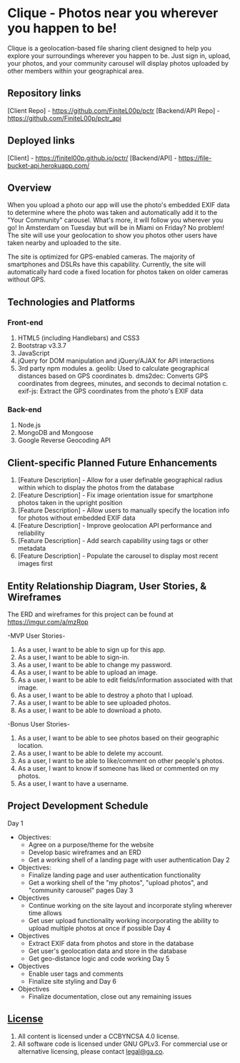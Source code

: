 # Clique - Photos near you wherever you happen to be!
Clique is a geolocation-based file sharing client designed to help you explore your surroundings wherever you happen to be.  Just sign in, upload, your photos, and your community carousel will display photos uploaded by other members within your geographical area.

## Repository links
[Client Repo] - https://github.com/FiniteL00p/pctr
[Backend/API Repo] - https://github.com/FiniteL00p/pctr_api

## Deployed links
[Client] - https://finitel00p.github.io/pctr/
[Backend/API] - https://file-bucket-api.herokuapp.com/

## Overview
When you upload a photo our app will use the photo's embedded EXIF data to determine where the photo was taken and automatically add it to the "Your Community" carousel. What's more, it will follow you wherever you go!  In Amsterdam on Tuesday but will be in Miami on Friday?  No problem!  The site will use your geolocation to show you photos other users have taken nearby and uploaded to the site.

The site is optimized for GPS-enabled cameras.  The majority of smartphones and DSLRs have this capability.  Currently, the site will automatically hard code a fixed location for photos taken on older cameras without GPS.

## Technologies and Platforms
### Front-end
  1. HTML5 (including Handlebars) and CSS3
  2. Bootstrap v3.3.7
  3. JavaScript
  4. jQuery for DOM manipulation and jQuery/AJAX for API interactions
  5. 3rd party npm modules
    a. geolib: Used to calculate geographical distances based on GPS coordinates
    b. dms2dec: Converts GPS coordinates from degrees, minutes, and seconds to decimal notation
    c. exif-js: Extract the GPS coordinates from the photo's EXIF data

### Back-end
  1. Node.js
  2. MongoDB and Mongoose
  3. Google Reverse Geocoding API

## Client-specific Planned Future Enhancements
1. [Feature Description] - Allow for a user definable geographical radius within which to display the photos from the database
2. [Feature Description] - Fix image orientation issue for smartphone photos taken in the upright position
3. [Feature Description] - Allow users to manually specify the location info for photos without embedded EXIF data
4. [Feature Description] - Improve geolocation API performance and reliability
5. [Feature Description] - Add search capability using tags or other metadata
6. [Feature Description] - Populate the carousel to display most recent images first

## Entity Relationship Diagram, User Stories, & Wireframes
The ERD and wireframes for this project can be found at https://imgur.com/a/mzRop

-MVP User Stories-
1. As a user, I want to be able to sign up for this app.
2. As a user, I want to be able to sign-in.
3. As a user, I want to be able to change my password.
4. As a user, I want to be able to upload an image.
5. As a user, I want to be able to edit fields/information associated with that image.
6. As a user, I want to be able to destroy a photo that I upload.
7. As a user, I want to be able to see uploaded photos.
8. As a user, I want to be able to download a photo.

-Bonus User Stories-
1. As a user, I want to be able to see photos based on their geographic location.
2. As a user, I want to be able to delete my account.
3. As a user, I want to be able to like/comment on other people's photos.
4. As a user, I want to know if someone has liked or commented on my photos.
5. As a user, I want to have a username.

## Project Development Schedule
Day 1
  * Objectives:
    - Agree on a purpose/theme for the website
    - Develop basic wireframes and an ERD
    - Get a working shell of a landing page with user authentication
Day 2
  * Objectives:
    - Finalize landing page and user authentication functionality
    - Get a working shell of the "my photos", "upload photos", and "community carousel" pages
Day 3
  * Objectives
    - Continue working on the site layout and incorporate styling wherever time allows
    - Get user upload functionality working incorporating the ability to upload multiple photos at once if possible
Day 4
  * Objectives
    - Extract EXIF data from photos and store in the database
    - Get user's geolocation data and store in the database
    - Get geo-distance logic and code working
Day 5
  * Objectives
    - Enable user tags and comments
    - Finalize site styling and
Day 6
  * Objectives
    - Finalize documentation, close out any remaining issues

## [License](LICENSE)

1. All content is licensed under a CC­BY­NC­SA 4.0 license.
1. All software code is licensed under GNU GPLv3. For commercial use or
    alternative licensing, please contact legal@ga.co.

